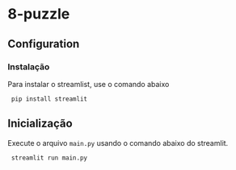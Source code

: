 # 8-puzzle

## Configuration

### Instalação

Para instalar o streamlist, use o comando abaixo

```shell
 pip install streamlit
```

## Inicialização

Execute o arquivo `main.py` usando o comando abaixo do streamlit.

```shell
 streamlit run main.py
```

